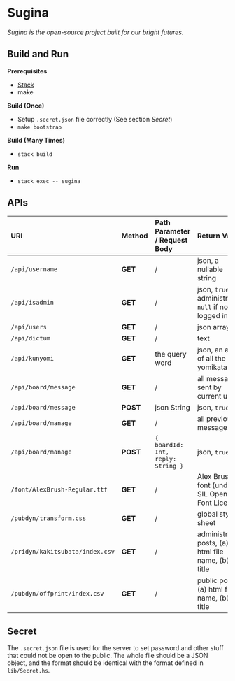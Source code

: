 # Sugina

_Sugina is the open-source project built for our bright futures._

## Build and Run

**Prerequisites**

* [Stack](https://www.haskellstack.org/)
* make

**Build (Once)**

* Setup `.secret.json` file correctly (See section _Secret_)
* `make bootstrap`

**Build (Many Times)**

* `stack build`

**Run**

* `stack exec -- sugina`

## APIs

| URI | Method | Path Parameter / Request Body | Return Value | Defined in | Auth |
| :- | :- | :- | :- | :- | :- |
| `/api/username` | **GET** | / | json, a nullable string | `src/Handler/UserName.hs` | / |
| `/api/isadmin` | **GET** | / | json, `true` if is administrator, `null` if not logged in | `src/Handler/IsAdmin.hs` | / |
| `/api/users` | **GET** | / | json array | `src/Handler/Users.hs` | Admin |
| `/api/dictum` | **GET** | / | text | `src/Handler/Dictum.hs` | / |
| `/api/kunyomi` | **GET** | the query word | json, an array of all the yomikata | `src/Handler/Kunyomi.hs` | / |
| `/api/board/message` | **GET** | / | all messages sent by current user | `src/Handler/Board.hs` | User |
| `/api/board/message` | **POST** | json String | json, `true` | `src/Handler/Board.hs` | User |
| `/api/board/manage` | **GET** | / | all previous messages | `src/Handler/Board.hs` | Admin |
| `/api/board/manage` | **POST** | `{ boardId: Int, reply: String }` | json, `true` | `src/Handler/Board.hs` | Admin |
| `/font/AlexBrush-Regular.ttf` | **GET** | / | Alex Brush font (under SIL Open Font License) | `pubsta/font/AlexBrush-Regular.ttf` | / |
| `/pubdyn/transform.css` | **GET** | / | global style sheet | `pubdyn/transform.css` | / |
| `/pridyn/kakitsubata/index.csv` | **GET** | / | administrator posts, (a) html file name, (b) title | `~/path/to/pridyn/kakitsubata/Makefile` | Admin |
| `/pubdyn/offprint/index.csv` | **GET** | / | public posts, (a) html file name, (b) title | `pubdyn/offprint/Makefile` | Admin |

## Secret

The `.secret.json` file is used for the server to set password and other stuff that could not be open to the public. The whole file should be a JSON object, and the format should be identical with the format defined in `lib/Secret.hs`.
